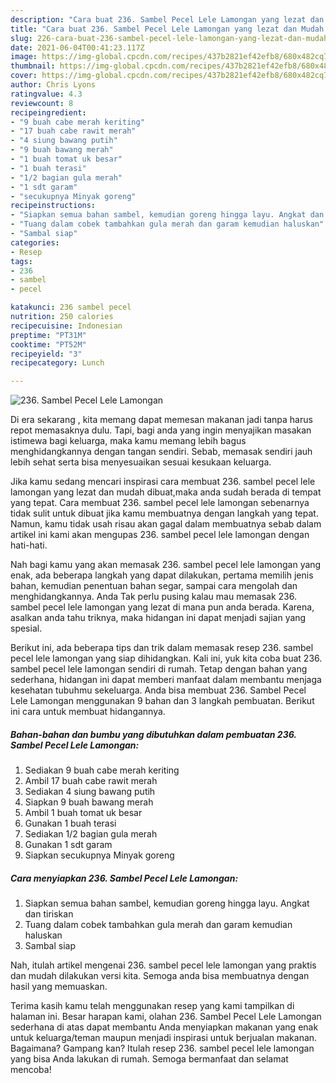 ```yaml
---
description: "Cara buat 236. Sambel Pecel Lele Lamongan yang lezat dan Mudah Dibuat"
title: "Cara buat 236. Sambel Pecel Lele Lamongan yang lezat dan Mudah Dibuat"
slug: 226-cara-buat-236-sambel-pecel-lele-lamongan-yang-lezat-dan-mudah-dibuat
date: 2021-06-04T00:41:23.117Z
image: https://img-global.cpcdn.com/recipes/437b2821ef42efb8/680x482cq70/236-sambel-pecel-lele-lamongan-foto-resep-utama.jpg
thumbnail: https://img-global.cpcdn.com/recipes/437b2821ef42efb8/680x482cq70/236-sambel-pecel-lele-lamongan-foto-resep-utama.jpg
cover: https://img-global.cpcdn.com/recipes/437b2821ef42efb8/680x482cq70/236-sambel-pecel-lele-lamongan-foto-resep-utama.jpg
author: Chris Lyons
ratingvalue: 4.3
reviewcount: 8
recipeingredient:
- "9 buah cabe merah keriting"
- "17 buah cabe rawit merah"
- "4 siung bawang putih"
- "9 buah bawang merah"
- "1 buah tomat uk besar"
- "1 buah terasi"
- "1/2 bagian gula merah"
- "1 sdt garam"
- "secukupnya Minyak goreng"
recipeinstructions:
- "Siapkan semua bahan sambel, kemudian goreng hingga layu. Angkat dan tiriskan"
- "Tuang dalam cobek tambahkan gula merah dan garam kemudian haluskan"
- "Sambal siap"
categories:
- Resep
tags:
- 236
- sambel
- pecel

katakunci: 236 sambel pecel 
nutrition: 250 calories
recipecuisine: Indonesian
preptime: "PT31M"
cooktime: "PT52M"
recipeyield: "3"
recipecategory: Lunch

---
```



![236. Sambel Pecel Lele Lamongan](https://img-global.cpcdn.com/recipes/437b2821ef42efb8/680x482cq70/236-sambel-pecel-lele-lamongan-foto-resep-utama.jpg)

Di era  sekarang , kita memang dapat memesan makanan jadi tanpa harus repot memasaknya dulu. Tapi, bagi anda yang ingin menyajikan masakan istimewa bagi keluarga, maka kamu memang lebih bagus menghidangkannya dengan tangan sendiri. Sebab, memasak sendiri jauh lebih sehat serta bisa menyesuaikan sesuai kesukaan keluarga.

Jika kamu sedang mencari inspirasi cara membuat 236. sambel pecel lele lamongan yang lezat dan mudah dibuat,maka anda sudah berada di tempat yang tepat. Cara membuat 236. sambel pecel lele lamongan  sebenarnya tidak sulit untuk dibuat jika kamu membuatnya dengan langkah yang tepat. Namun, kamu tidak usah risau akan gagal dalam membuatnya 
sebab dalam artikel ini kami akan mengupas 236. sambel pecel lele lamongan dengan hati-hati.  



Nah bagi kamu yang akan memasak 236. sambel pecel lele lamongan yang enak, ada beberapa langkah yang dapat dilakukan, pertama memilih jenis bahan, kemudian penentuan bahan segar, sampai cara mengolah dan menghidangkannya. Anda Tak perlu pusing kalau mau memasak 236. sambel pecel lele lamongan yang lezat di mana pun anda berada. Karena, asalkan anda  tahu triknya, maka hidangan ini dapat menjadi sajian yang spesial.

Berikut ini, ada beberapa tips dan trik dalam memasak resep 236. sambel pecel lele lamongan yang siap dihidangkan. Kali ini, yuk kita coba buat 236. sambel pecel lele lamongan sendiri di rumah. Tetap dengan bahan yang sederhana, hidangan ini dapat memberi manfaat dalam membantu menjaga kesehatan tubuhmu sekeluarga. Anda bisa membuat 236. Sambel Pecel Lele Lamongan menggunakan 9 bahan dan 3 langkah pembuatan. Berikut ini cara untuk membuat hidangannya.

<!--inarticleads1-->

##### Bahan-bahan dan bumbu yang dibutuhkan dalam pembuatan 236. Sambel Pecel Lele Lamongan:

1. Sediakan 9 buah cabe merah keriting
1. Ambil 17 buah cabe rawit merah
1. Sediakan 4 siung bawang putih
1. Siapkan 9 buah bawang merah
1. Ambil 1 buah tomat uk besar
1. Gunakan 1 buah terasi
1. Sediakan 1/2 bagian gula merah
1. Gunakan 1 sdt garam
1. Siapkan secukupnya Minyak goreng




<!--inarticleads2-->

##### Cara menyiapkan 236. Sambel Pecel Lele Lamongan:

1. Siapkan semua bahan sambel, kemudian goreng hingga layu. Angkat dan tiriskan
1. Tuang dalam cobek tambahkan gula merah dan garam kemudian haluskan
1. Sambal siap




Nah, itulah artikel mengenai  236. sambel pecel lele lamongan  yang praktis dan mudah dilakukan versi kita. Semoga anda bisa membuatnya dengan hasil yang memuaskan. 

Terima kasih kamu telah menggunakan resep yang kami tampilkan di halaman ini. Besar harapan kami, olahan  236. Sambel Pecel Lele Lamongan sederhana di atas dapat membantu Anda menyiapkan makanan yang enak untuk keluarga/teman maupun menjadi inspirasi untuk berjualan makanan. Bagaimana? Gampang kan? Itulah resep 236. sambel pecel lele lamongan yang bisa Anda lakukan di rumah. Semoga bermanfaat dan selamat mencoba!

